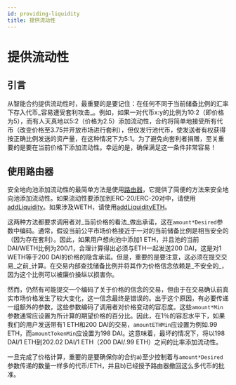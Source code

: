 ```yaml
---
id: providing-liquidity
title: 提供流动性
---
```


# 提供流动性

## 引言

从智能合约提供流动性时，最重要的是要记住：在任何不同于当前储备比例的汇率下存入代币_容易遭受套利攻击_。例如，如果一对代币x:y的比例为10:2（即价格为5），而有人天真地以5:2（价格为2.5）添加流动性，合约将简单地接受所有代币（改变价格至3.75并开放市场进行套利），但仅发行池代币，使发送者有权获得按正确比例发送的资产量，在这种情况下为5:1。为了避免向套利者捐赠，至关重要的是要在当前价格下添加流动性。幸运的是，确保满足这一条件非常容易！

## 使用路由器

安全地向池添加流动性的最简单方法是使用[路由器](../../reference/smart-contracts/router-02)，它提供了简便的方法来安全地向池添加流动性。如果流动性要添加到ERC-20/ERC-20对中，请使用[addLiquidity](../../reference/smart-contracts/router-02#addliquidity)。如果涉及WETH，请使用[addLiquidityETH](../../reference/smart-contracts/router-02#addliquidityeth)。

这两种方法都要求调用者对_当前价格的看法_做出承诺，这在`amount*Desired`参数中编码。通常，假设当前公平市场价格接近于一对的当前储备比例是相当安全的（因为存在套利）。因此，如果用户想向池中添加1 ETH，并且池的当前DAI/WETH比例为200/1，合理计算得出必须与ETH一起发送200 DAI，这是对1 WETH等于200 DAI的价格的隐含承诺。但是，重要的是要注意，这必须在提交交易_之前_计算。在交易内部查找储备比例并将其作为价格信念依赖是_不安全的_，因为这个比例可以被廉价操纵以损害你。

然而，仍然有可能提交一个编码了关于价格的信念的交易，但由于在交易确认前真实市场价格发生了较大变化，这一信念最终是错误的。出于这个原因，有必要传递一组额外的参数，这些参数编码了调用者对价格变动的容忍度。这些`amount*Min`参数通常应设置为所计算的期望价格的百分比。因此，在1％的容忍水平下，如果我们的用户发送带有1 ETH和200 DAI的交易，`amountETHMin`应设置为例如.99 ETH，而`amountTokenMin`应设置为198 DAI。这意味着，最坏的情况下，将以198 DAI/1 ETH到202.02 DAI/1 ETH（200 DAI/.99 ETH）之间的比率添加流动性。

一旦完成了价格计算，重要的是要确保你的合约a)至少控制着与`amount*Desired`参数传递的数量一样多的代币/ETH，并且b)已经授予路由器撤回这么多代币的批准。